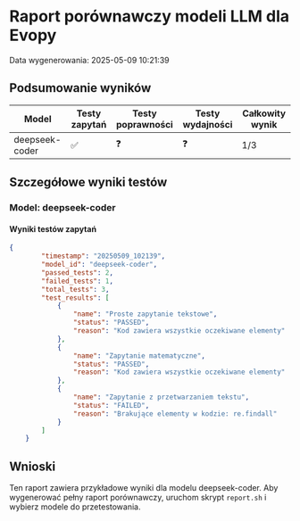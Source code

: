 # Raport porównawczy modeli LLM dla Evopy
Data wygenerowania: 2025-05-09 10:21:39

## Podsumowanie wyników

| Model | Testy zapytań | Testy poprawności | Testy wydajności | Całkowity wynik |
|-------|--------------|-------------------|------------------|-----------------|
| deepseek-coder | ✅ | ❓ | ❓ | 1/3 |

## Szczegółowe wyniki testów

### Model: deepseek-coder

#### Wyniki testów zapytań
```json
{
        "timestamp": "20250509_102139",
        "model_id": "deepseek-coder",
        "passed_tests": 2,
        "failed_tests": 1,
        "total_tests": 3,
        "test_results": [
            {
                "name": "Proste zapytanie tekstowe",
                "status": "PASSED",
                "reason": "Kod zawiera wszystkie oczekiwane elementy"
            },
            {
                "name": "Zapytanie matematyczne",
                "status": "PASSED",
                "reason": "Kod zawiera wszystkie oczekiwane elementy"
            },
            {
                "name": "Zapytanie z przetwarzaniem tekstu",
                "status": "FAILED",
                "reason": "Brakujące elementy w kodzie: re.findall"
            }
        ]
    }
```

## Wnioski

Ten raport zawiera przykładowe wyniki dla modelu deepseek-coder. Aby wygenerować pełny raport porównawczy, uruchom skrypt `report.sh` i wybierz modele do przetestowania.

